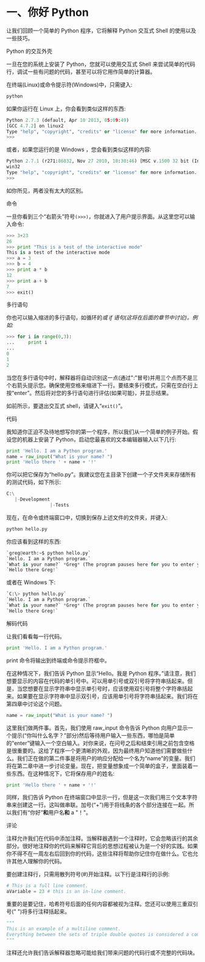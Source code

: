# 一、你好 Python

让我们回顾一个简单的 Python 程序，它将解释 Python 交互式 Shell 的使用以及一些技巧。

Python 的交互外壳

一旦在您的系统上安装了 Python，您就可以使用交互式 Shell 来尝试简单的代码行，调试一些有问题的代码，甚至可以将它用作简单的计算器。

在终端(Linux)或命令提示符(Windows)中，只需键入:

```py
python
```

如果你运行在 Linux 上，你会看到类似这样的东西:

```py
Python 2.7.3 (default, Apr 10 2013, 05:09:49)
[GCC 4.7.2] on linux2
Type "help", "copyright", "credits" or "license" for more information.
>>>
```

或者，如果您运行的是 Windows ，您会看到类似这样的内容:

```py
Python 2.7.1 (r271:86832, Nov 27 2010, 18:30:46) [MSC v.1500 32 bit (Intel)] on
win32
Type "help", "copyright", "credits" or "license" for more information.
>>>
```

如你所见，两者没有太大的区别。

命令

一旦你看到三个“右箭头”符号`(>>>)`，你就进入了用户提示界面。从这里您可以输入命令:

```py
>>> 3+23
26
>>> print "This is a test of the interactive mode"
This is a test of the interactive mode
>>> a = 3
>>> b = 4
>>> print a * b
12
>>> print a + b
7
>>> exit()
```

多行语句

你也可以输入缩进的多行语句，如循环的*或 *if* 语句(这将在后面的章节中讨论)。例如:*

```py
>>> for i in range(0,3):
...     print i
...
0
1
2
```

当您在多行语句中时，解释器将自动识别这一点(通过":"冒号)并用三个点而不是三个右箭头提示您。确保使用空格来缩进下一行。要结束多行模式，只需在空白行上按“enter”。然后将对您的多行语句进行评估(如果可能)，并显示结果。

如前所示，要退出交互式 shell，请键入“`exit()`”。

代码

我知道你正迫不及待地想写你的第一个程序，所以我们从一个简单的例子开始。假设您的机器上安装了 Python，启动您最喜欢的文本编辑器输入以下几行:

```py
print 'Hello. I am a Python program.'
name = raw_input("What is your name? ")
print 'Hello there ' + name + '!'
```

你可以把它保存为“hello.py”。我建议您在主目录下创建一个子文件夹来存储所有的测试代码，如下所示:

```py
C:\
   |-Development
                |-Tests
```

现在，在命令或终端窗口中，切换到保存上述文件的文件夹，并键入:

```py
python hello.py
```

你应该看到这样的东西:

```py
`greg@earth:∼$ python hello.py`
`Hello. I am a Python program.`
`What is your name?` *Greg* (The program pauses here for you to enter your name)
`Hello there Greg!`
```

或者在 Windows 下:

```py
`C:\> python hello.py`
`Hello. I am a Python program.`
`What is your name?` *Greg* (The program pauses here for you to enter your name)
`Hello there Greg!`
```

解码代码

让我们看看每一行代码。

```py
print 'Hello. I am a Python program.'
```

print 命令将输出到终端或命令提示符框中。

在这种情况下，我们告诉 Python 显示“Hello。我是 Python 程序。”请注意，我们想要显示的内容在代码的单引号中。可以用单引号或双引号将字符串括起来。但是，当您想要在显示字符串中显示单引号时，应该使用双引号将整个字符串括起来。如果要在显示字符串中显示双引号，应该用单引号将字符串括起来。我们将在第四章中讨论这个问题。

```py
name = raw_input("What is your name? ")
```

这里我们做两件事。首先，我们使用 raw_input 命令告诉 Python 向用户显示一个提示(“你叫什么名字？”部分)然后等待用户输入一些东西，哪怕是简单的“enter”键输入一个空白输入。对你来说，在问号之后和结束引用之前包含空格是很重要的。这给了程序一个更清晰的外观，因为最终用户知道他们需要做些什么。我们正在做的第二件事是将用户的响应分配给一个名为“name”的变量。我们将在第二章中进一步讨论变量。现在，把变量想象成一个简单的盒子，里面装着一些东西。在这种情况下，它将保存用户的姓名:

```py
print 'Hello there ' + name + '!'
```

同样，我们告诉 Python 在终端窗口中显示一行，但是这一次我们用三个文本字符串来创建这一行。这叫做串联。加号(“+”)用于将线条的各个部分连接在一起。所以我们有“你好”**和**用户名**和** a "！"。

评论

注释允许我们在代码中添加注释。当解释器遇到一个注释时，它会忽略该行的其余部分。很好地注释你的代码来解释它背后的思想过程被认为是一个好的实践。如果你不得不在一周左右后回到你的代码，这些注释将帮助你记住你在做什么。它也允许其他人理解你的代码。

要创建注释行，只需用散列符号(#)开始注释。以下行是注释行的示例:

```py
# This is a full line comment.
aVariable = 23 # this is an in-line comment.
```

重要的是要记住，哈希符号后面的任何内容都被视为注释。您还可以使用三重双引号(" ")将多行注释括起来。

```py
"""
This is an example of a multiline comment.
Everything between the sets of triple double quotes is considered a comment.
"""
```

注释还允许我们告诉解释器忽略可能给我们带来问题的代码行或不完整的代码块。